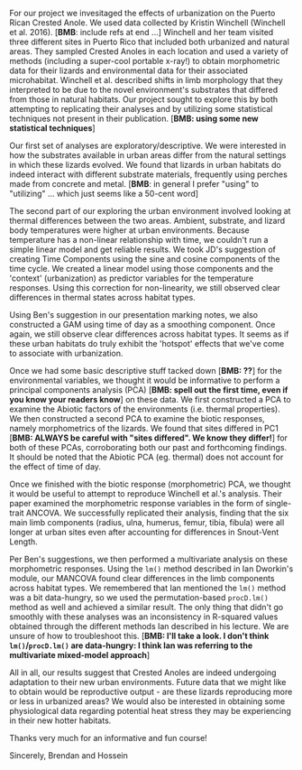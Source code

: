 For our project we invesitaged the effects of urbanization on the Puerto Rican Crested Anole.
We used data collected by Kristin Winchell (Winchell et al. 2016). 
[**BMB**: include refs at end ...] Winchell and her team visited three different sites in Puerto Rico that included both urbanized and natural areas. They sampled Crested Anoles in each location and used a variety of methods (including a super-cool portable x-ray!) to obtain morphometric data for their lizards and environmental data for their associated microhabitat. Winchell et al. described shifts in limb morphology that they interpreted to be due to the novel environment's substrates that differed from those in natural habitats. Our project sought to explore this by both attempting to replicating their analyses and by utilizing some statistical techniques not present in their publication.  [**BMB: using some new statistical techniques**]

Our first set of analyses are exploratory/descriptive. We were interested in how the substrates available in urban areas differ from the natural settings in which these lizards evolved. We found that lizards in urban habitats do indeed interact with different substrate materials, frequently using perches made from concrete and metal. [**BMB**: in general I prefer "using" to "utilizing" ... which just seems like a 50-cent word]

The second part of our exploring the urban environment involved looking at thermal differences between the two areas. Ambient, substrate, and lizard body temperatures were higher at urban environments. Because temperature has a non-linear relationship with time, we couldn't run a simple linear model and get reliable results. We took JD's suggestion of creating Time Components using the sine and cosine components of the time cycle. We created a linear model using those components and the 'context' (urbanization) as predictor variables for the temperature responses. Using this correction for non-linearity, we still observed clear differences in thermal states across habitat types.

Using Ben's suggestion in our presentation marking notes, we also constructed a GAM using time of day as a smoothing component. Once again, we still observe clear differences across habitat types. It seems as if these urban habitats do truly exhibit the 'hotspot' effects that we've come to associate with urbanization.

Once we had some basic descriptive stuff tacked down [**BMB: ??**] for the environmental variables, we thought it would be informative to perform a principal components analysis (PCA) [**BMB: spell out the first time, even if you know your readers know**] on these data. We first constructed a PCA to examine the Abiotic factors of the environments (i.e. thermal properties).
We then constructed a second PCA to examine the biotic responses, namely morphometrics of the lizards. We found that sites differed in PC1 [**BMB: ALWAYS be careful with "sites differed".  We know they differ!**] for both of these PCAs, corroborating both our past and forthcoming findings. It should be noted that the Abiotic PCA (eg. thermal) does not account for the effect of time of day.

Once we finished with the biotic response (morphometric) PCA, we thought it would be useful to attempt to reproduce Winchell et al.'s analysis. Their paper examined the morphometric response variables in the form of single-trait ANCOVA. We successfully replicated their analysis, finding that the six main limb components (radius, ulna, humerus, femur, tibia, fibula) were all longer at urban sites even after accounting for differences in Snout-Vent Length. 

Per Ben's suggestions, we then performed a multivariate analysis on these morphometric responses. Using the `lm()` method described in Ian Dworkin's module, our MANCOVA found clear differences in the limb components across habitat types. We remembered that Ian mentioned the `lm()` method was a bit data-hungry, so we used the permutation-based `procD.lm()` method as well and achieved a similar result. The only thing that didn't go smoothly with these analyses was an inconsistency in R-squared values obtained through the different methods Ian described in his lecture. We are unsure of how to troubleshoot this. 
[**BMB: I'll take a look.  I don't think `lm()`/`procD.lm()` are data-hungry: I think Ian was referring to the multivariate mixed-model approach**]

All in all, our results suggest that Crested Anoles are indeed undergoing adaptation to their new urban environments. Future data that we might like to obtain would be reproductive output - are these lizards reproducing more or less in urbanized areas? We would also be interested in obtaining some physiological data regarding potential heat stress they may be experiencing in their new hotter habitats. 

Thanks very much for an informative and fun course!

Sincerely,
Brendan and Hossein
